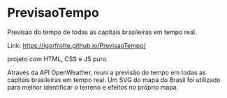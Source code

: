 # PrevisaoTempo
Previsao do tempo de todas as capitais brasileiras em tempo real.

Link: https://igorfrotte.github.io/PrevisaoTempo/

projeto com HTML, CSS e JS puro.

Através da API OpenWeather, reuní a previsão do tempo em todas as capitais brasileiras em tempo real.
Um SVG do mapa do Brasil foi utilizado para melhor identificar o terreno e efeitos no próprio mapa.
